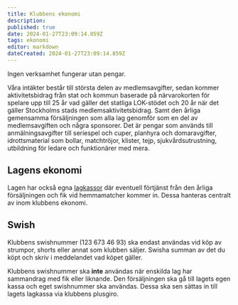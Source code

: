 ```yaml
---
title: Klubbens ekonomi
description: 
published: true
date: 2024-01-27T23:09:14.859Z
tags: ekonomi
editor: markdown
dateCreated: 2024-01-27T23:09:14.859Z
---
```


Ingen verksamhet fungerar utan pengar.

Våra intäkter består till största delen av medlemsavgifter, sedan kommer aktivitetsbidrag från stat och kommun baserade på närvarokorten för spelare upp till 25 år vad gäller det statliga LOK-stödet och 20 år när det gäller Stockholms stads medlemsaktivitetsbidrag. Samt den årliga gemensamma försäljningen som alla lag genomför som en del av medlemsavgiften och några sponsorer. Det är pengar som används till anmälningsavgifter till seriespel och cuper, planhyra och domaravgifter, idrottsmaterial som bollar, matchtröjor, klister, tejp, sjukvårdsutrustning, utbildning för ledare och funktionärer med mera. 

## Lagens ekonomi
Lagen har också egna [lagkassor](/lagkassa) där eventuell förtjänst från den årliga försäljningen och fik vid hemmamatcher kommer in. Dessa hanteras centralt av inom klubbens ekonomi.

## Swish
Klubbens swishnummer (123 673 46 93) ska endast användas vid köp av strumpor, shorts eller annat som klubben säljer. Swisha summan av det du köpt och skriv i meddelandet vad köpet gäller.

Klubbens swishnummer ska **inte** användas när enskilda lag har sammandrag med fik eller liknande. Den försäljningen ska gå till lagets egen kassa och eget swishnummer ska användas. Dessa ska sen sättas in till lagets lagkassa via klubbens plusgiro.
